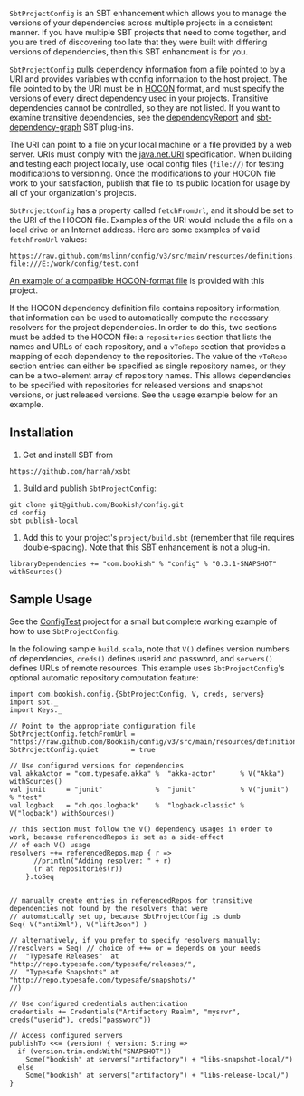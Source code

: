 `SbtProjectConfig` is an SBT enhancement which allows you to manage the versions of your dependencies across multiple
projects in a consistent manner. If you have multiple SBT projects that need to come together, and you are tired of
discovering too late that they were built with differing versions of dependencies, then this SBT enhancment is for you.

`SbtProjectConfig` pulls dependency information from a file pointed to by a URI and provides variables with config
information to the host project. The file pointed to by the URI must be in
[HOCON](https://github.com/typesafehub/config/blob/master/HOCON.md) format, and must specify the versions of every
direct dependency used in your projects.
Transitive dependencies cannot be controlled, so they are not listed.
If you want to examine transitive dependencies, see the [dependencyReport](https://github.com/mslinn/dependencyReport)
and [sbt-dependency-graph](https://github.com/jrudolph/sbt-dependency-graph) SBT plug-ins.

The URI can point to a file on your local machine or a file provided by a web server.
URIs must comply with the [java.net.URI](http://docs.oracle.com/javase/7/docs/api/java/net/URI.html) specification.
When building and testing each project locally, use local config files (`file://`) for testing modifications to
versioning. Once the modifications to your HOCON file work to your satisfaction, publish that file to its public
location for usage by all of your organization's projects.

`SbtProjectConfig` has a property called `fetchFromUrl`, and it should be set to the URI of the HOCON file.
Examples of the URI would include the a file on a local drive or an Internet address.
Here are some examples of valid `fetchFromUrl` values:

````
https://raw.github.com/mslinn/config/v3/src/main/resources/definitions.conf
file:///E:/work/config/test.conf
````

[An example of a compatible HOCON-format file](https://raw.github.com/mslinn/config/v2/src/main/resources/definitions.conf)
is provided with this project.

If the HOCON dependency definition file contains repository information, that information can be used to automatically
compute the necessary resolvers for the project dependencies. In order to do this, two sections must be added to the
HOCON file: a `repositories` section that lists the names and URLs of each repository, and a `vToRepo` section that
provides a mapping of each dependency to the repositories. The value of the `vToRepo` section entries can either be
specified as single repository names, or they can be a two-element array of repository names. This allows dependencies
to be specified with repositories for released versions and snapshot versions, or just released versions.
See the usage example below for an example.

## Installation

 1. Get and install SBT from
````
https://github.com/harrah/xsbt
````

 1. Build and publish `SbtProjectConfig`:
````
git clone git@github.com/Bookish/config.git
cd config
sbt publish-local
````

 1. Add this to your project's `project/build.sbt` (remember that file requires double-spacing).
Note that this SBT enhancement is not a plug-in.
````
libraryDependencies += "com.bookish" % "config" % "0.3.1-SNAPSHOT" withSources()
````

## Sample Usage

See the [ConfigTest](https://github.com/mslinn/configTest) project for a small but complete working example of how to
use `SbtProjectConfig`.

In the following sample `build.scala`, note that `V()` defines version numbers of dependencies, `creds()` defines
userid and password, and `servers()` defines URLs of remote resources. This example uses `SbtProjectConfig`'s optional
automatic repository computation feature:

````
import com.bookish.config.{SbtProjectConfig, V, creds, servers}
import sbt._
import Keys._

// Point to the appropriate configuration file
SbtProjectConfig.fetchFromUrl = "https://raw.github.com/Bookish/config/v3/src/main/resources/definitions.conf"
SbtProjectConfig.quiet        = true

// Use configured versions for dependencies
val akkaActor = "com.typesafe.akka" %  "akka-actor"      % V("Akka")    withSources()
val junit     = "junit"             %  "junit"           % V("junit")   % "test"
val logback   = "ch.qos.logback"    %  "logback-classic" % V("logback") withSources()

// this section must follow the V() dependency usages in order to work, because referencedRepos is set as a side-effect
// of each V() usage
resolvers ++= referencedRepos.map { r =>
      //println("Adding resolver: " + r)
      (r at repositories(r))
    }.toSeq


// manually create entries in referencedRepos for transitive dependencies not found by the resolvers that were
// automatically set up, because SbtProjectConfig is dumb
Seq( V("antiXml"), V("liftJson") )

// alternatively, if you prefer to specify resolvers manually:
//resolvers = Seq( // choice of ++= or = depends on your needs
//  "Typesafe Releases"  at "http://repo.typesafe.com/typesafe/releases/",
//  "Typesafe Snapshots" at "http://repo.typesafe.com/typesafe/snapshots/"
//)

// Use configured credentials authentication
credentials += Credentials("Artifactory Realm", "mysrvr", creds("userid"), creds("password"))

// Access configured servers
publishTo <<= (version) { version: String =>
  if (version.trim.endsWith("SNAPSHOT"))
    Some("bookish" at servers("artifactory") + "libs-snapshot-local/")
  else
    Some("bookish" at servers("artifactory") + "libs-release-local/")
}
````
